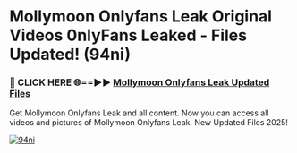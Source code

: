 # Mollymoon Onlyfans Leak Original Videos 0nlyFans Leaked - Files Updated! (94ni)

<h3>🔴 CLICK HERE 🌐==►► <a href="https://tinyurl.com/4seja8ks" rel="nofollow">Mollymoon Onlyfans Leak Updated Files</a></h3>

Get Mollymoon Onlyfans Leak and all content. Now you can access all videos and pictures of Mollymoon Onlyfans Leak. New Updated Files 2025!

[![94ni](https://i.imgur.com/EWjZXRe.gif)](https://tinyurl.com/4seja8ks)
